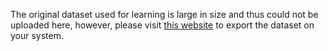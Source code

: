 The original dataset used for learning is large in size and thus could not be uploaded here, however, please visit [this website](https://data.transportation.gov/Automobiles/Next-Generation-Simulation-NGSIM-Vehicle-Trajector/8ect-6jqj/about_data) to export the dataset on your system.
